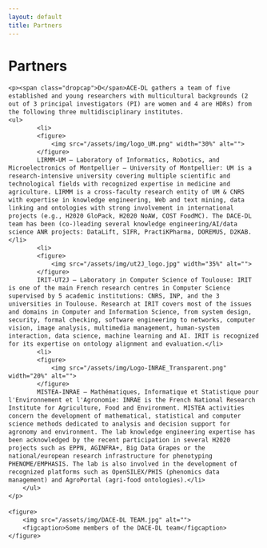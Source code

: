 ```yaml
---
layout: default
title: Partners
---
```


<div class="post">
	<h1 class="pageTitle">Partners</h1>

	<p><span class="dropcap">D</span>ACE-DL gathers a team of five established and young researchers with multicultural backgrounds (2 out of 3 principal investigators (PI) are women and 4 are HDRs) from the following three multidisciplinary institutes. 
	<ul>
			<li>
			<figure>
				<img src="/assets/img/logo_UM.png" width="30%" alt=""> 
			</figure>
			LIRMM-UM – Laboratory of Informatics, Robotics, and Microelectronics of Montpellier – University of Montpellier: UM is a research-intensive university covering multiple scientific and technological fields with recognized expertise in medicine and agriculture. LIRMM is a cross-faculty research entity of UM & CNRS with expertise in knowledge engineering, Web and text mining, data linking and ontologies with strong involvement in international projects (e.g., H2020 GloPack, H2020 NoAW, COST FoodMC). The DACE-DL team has been (co-)leading several knowledge engineering/AI/data science ANR projects: DataLift, SIFR, PractiKPharma, DOREMUS, D2KAB.</li>
			<li>
			<figure>
				<img src="/assets/img/ut2J_logo.jpg" width="35%" alt=""> 
			</figure> 
			IRIT-UT2J – Laboratory in Computer Science of Toulouse: IRIT is one of the main French research centres in Computer Science supervised by 5 academic institutions: CNRS, INP, and the 3 universities in Toulouse. Research at IRIT covers most of the issues and domains in Computer and Information Science, from system design, security, formal checking, software engineering to networks, computer vision, image analysis, multimedia management, human-system interaction, data science, machine learning and AI. IRIT is recognized for its expertise on ontology alignment and evaluation.</li>
			<li>
			<figure>
				<img src="/assets/img/Logo-INRAE_Transparent.png" width="20%" alt=""> 
			</figure>
			MISTEA-INRAE – Mathématiques, Informatique et Statistique pour l'Environnement et l'Agronomie: INRAE is the French National Research Institute for Agriculture, Food and Environment. MISTEA activities concern the development of mathematical, statistical and computer science methods dedicated to analysis and decision support for agronomy and environment. The lab knowledge engineering expertise has been acknowledged by the recent participation in several H2020 projects such as EPPN, AGINFRA+, Big Data Grapes or the national/european research infrastructure for phenotyping PHENOME/EMPHASIS. The lab is also involved in the development of recognized platforms such as OpenSILEX/PHIS (phenomics data management) and AgroPortal (agri-food ontologies).</li>
		</ul>	
	</p>

	<figure>
		<img src="/assets/img/DACE-DL TEAM.jpg" alt=""> 
		<figcaption>Some members of the DACE-DL team</figcaption>
	</figure>
</div>